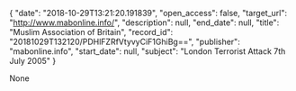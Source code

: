 {
  "date": "2018-10-29T13:21:20.191839", 
  "open_access": false, 
  "target_url": "http://www.mabonline.info/", 
  "description": null, 
  "end_date": null, 
  "title": "Muslim Association of Britain", 
  "record_id": "20181029T132120/PDHlFZRfVtyvyCiF1GhiBg==", 
  "publisher": "mabonline.info", 
  "start_date": null, 
  "subject": "London Terrorist Attack 7th July 2005"
}

None